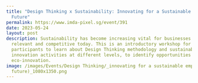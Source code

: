```yaml
---
title: "Design Thinking x Sustainability: Innovating for a Sustainable Empathic
  Future"
permalink: https://www.imda-pixel.sg/event/391
date: 2023-05-24
layout: post
description: Sustainability has become increasing vital for businesses to remain
  relevant and competitive today. This is an introductory workshop for
  participants to learn about Design Thinking methodology and sustainability
  innovation activities at different levels, to identify opportunities for
  eco-innovation.
image: /images/Events/Design Thinking/_innovating for a sustainable empathic
  future)_1080x1350.png
---
```


